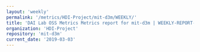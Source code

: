 ```yaml
---
layout: 'weekly'
permalink: '/metrics/HDI-Project/mit-d3m/WEEKLY/'
title: 'DAI Lab OSS Metrics Metrics report for mit-d3m | WEEKLY-REPORT-2019-03-03'
organization: 'HDI-Project'
repository: 'mit-d3m'
current_date: '2019-03-03'
---
```

